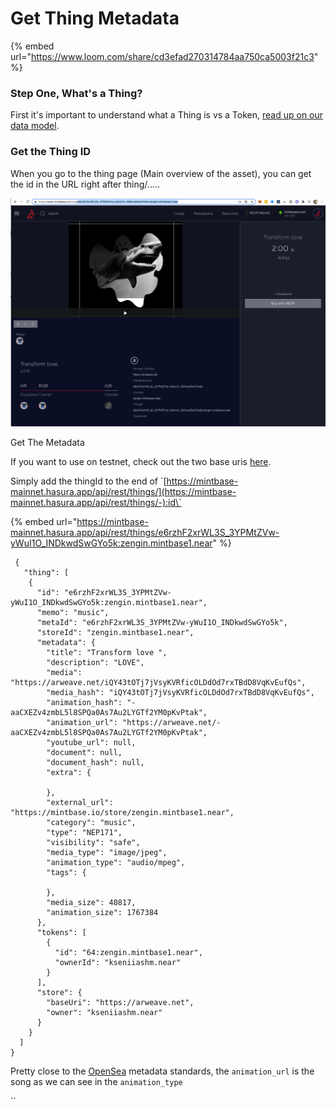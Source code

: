 # Get Thing Metadata

{% embed url="https://www.loom.com/share/cd3efad270314784aa750ca5003f21c3" %}

### Step One, What's a Thing?

First it's important to understand what a Thing is vs a Token, [read up on our data model](../data-model/).



### Get the Thing ID

When you go to the thing page (Main overview of the asset), you can get the id in the URL right after thing/.....



![](<../../../.gitbook/assets/Screen Shot 2021-11-22 at 3.23.17 PM.png>)



Get The Metadata

If you want to use on testnet, check out the two base uris [here](broken-reference).

Simply add the thingId to the end of \`[https://mintbase-mainnet.hasura.app/api/rest/things/](https://mintbase-mainnet.hasura.app/api/rest/things/-):id\`

{% embed url="https://mintbase-mainnet.hasura.app/api/rest/things/e6rzhF2xrWL3S_3YPMtZVw-yWuI1O_INDkwdSwGYo5k:zengin.mintbase1.near" %}

```
 {
   "thing": [
    {
      "id": "e6rzhF2xrWL3S_3YPMtZVw-yWuI1O_INDkwdSwGYo5k:zengin.mintbase1.near",
      "memo": "music",
      "metaId": "e6rzhF2xrWL3S_3YPMtZVw-yWuI1O_INDkwdSwGYo5k",
      "storeId": "zengin.mintbase1.near",
      "metadata": {
        "title": "Transform love ",
        "description": "LOVE",
        "media": "https://arweave.net/iQY43tOTj7jVsyKVRficOLDdOd7rxTBdD8VqKvEufQs",
        "media_hash": "iQY43tOTj7jVsyKVRficOLDdOd7rxTBdD8VqKvEufQs",
        "animation_hash": "-aaCXEZv4zmbL5l8SPQa0As7Au2LYGTf2YM0pKvPtak",
        "animation_url": "https://arweave.net/-aaCXEZv4zmbL5l8SPQa0As7Au2LYGTf2YM0pKvPtak",
        "youtube_url": null,
        "document": null,
        "document_hash": null,
        "extra": {
          
        },
        "external_url": "https://mintbase.io/store/zengin.mintbase1.near",
        "category": "music",
        "type": "NEP171",
        "visibility": "safe",
        "media_type": "image/jpeg",
        "animation_type": "audio/mpeg",
        "tags": {
          
        },
        "media_size": 40817,
        "animation_size": 1767384
      },
      "tokens": [
        {
          "id": "64:zengin.mintbase1.near",
          "ownerId": "kseniiashm.near"
        }
      ],
      "store": {
        "baseUri": "https://arweave.net",
        "owner": "kseniiashm.near"
      }
    }
  ]
}
```



Pretty close to the [OpenSea](https://docs.opensea.io/docs/metadata-standards) metadata standards, the `animation_url` is the song as we can see in the `animation_type`

``





